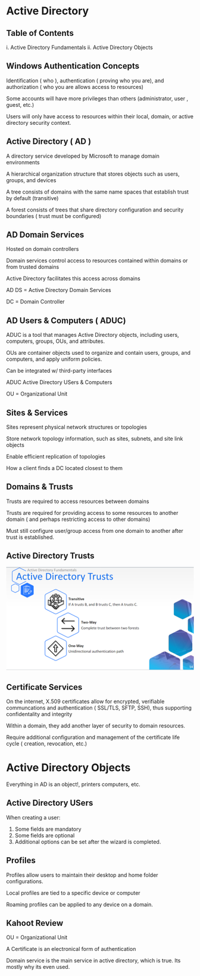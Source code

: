 # Active Directory

## Table of Contents

i. Active Directory Fundamentals
ii. Active Directory Objects

## Windows Authentication Concepts

Identification ( who ), authentication ( proving who you are), and authorization ( who you are allows access to resources)

Some accounts will have more privileges than others (administrator, user , guest, etc.)

Users will only have access to resources within their local, domain, or active directory security context.


## Active Directory ( AD )

A directory service developed by Microsoft to manage domain environments

A hierarchical organization structure that stores objects such as users, groups, and devices

A tree consists of domains with the same name spaces that establish trust by default (transitive)

A forest consists of trees that share directory configuration and security boundaries ( trust must be configured)

## AD Domain Services

Hosted on domain controllers

Domain services control access to resources contained within domains or from trusted domains

Active Directory facilitates this access across domains

AD DS = Active Directory Domain Services

DC = Domain Controller

## AD Users & Computers ( ADUC)

ADUC is a tool that manages Active Directory objects, including users, computers, groups, OUs, and attributes.

OUs are container objects used to organize and contain users, groups, and computers, and apply uniform policies.

Can be integrated w/ third-party interfaces

ADUC  Active Directory USers & Computers

OU = Organizational Unit

## Sites & Services

Sites represent physical network structures or topologies

Store network topology information, such as sites, subnets, and site link objects

Enable efficient replication of topologies

How a client finds a DC located closest to them

## Domains & Trusts

Trusts are required to access resources between domains

Trusts are required for providing access to some resources to another domain ( and perhaps restricting access to other domains)

Must still configure user/group access from one domain to another after trust is established.

## Active Directory Trusts

![Alt text](./assets/AD%20Trusts.PNG)

## Certificate Services

On the internet, X.509 certificates allow for encrypted, verifiable communcations and authentication ( SSL/TLS, SFTP, SSH), thus supporting confidentality and integrity

Within a domain, they add another layer of security to domain resources.

Require additional configuration and management of the certificate life cycle ( creation, revocation, etc.)

# Active Directory Objects

Everything in AD is an object!, printers computers, etc.


## Active Directory USers

When creating a user: 

1. Some fields are mandatory
2. Some fields are optional 
3. Additional options can be set after the wizard is completed.

## Profiles

Profiles allow users to maintain their desktop and home folder configurations.

Local profiles are tied to a specific device or computer

Roaming profiles can be applied to any device on a domain.


## Kahoot Review

OU =  Organizational Unit
 
 
  A Certificate is an electronical form of authentication

Domain service is the main service in active directory,  which is true. Its mostly why its even used.

